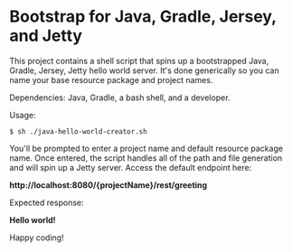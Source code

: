 # Bootstrap for Java, Gradle, Jersey, and Jetty

This project contains a shell script that spins up a bootstrapped Java, Gradle, Jersey, Jetty hello world server. It's done generically so you can name your base resource package and project names.

Dependencies: Java, Gradle, a bash shell, and a developer.

Usage:


```shell
$ sh ./java-hello-world-creator.sh

```
You'll be prompted to enter a project name and default resource package name. Once entered, the script handles all of the path and file generation and will spin up a Jetty server. Access the default endpoint here:

__http://localhost:8080/{projectName}/rest/greeting__

Expected response:

__Hello world!__

Happy coding!
